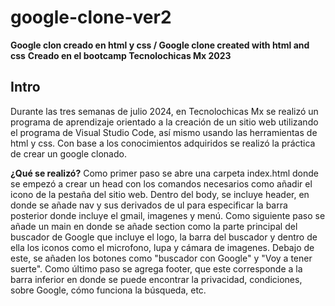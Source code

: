 # google-clone-ver2
**Google clon creado en html y css / Google clone created with html and css**
**Creado en el bootcamp Tecnolochicas Mx 2023**

## Intro
Durante las tres semanas de julio 2024, en Tecnolochicas Mx se realizó un programa de aprendizaje orientado a la creación de un sitio web utilizando el programa de Visual Studio Code, así mismo usando las herramientas de html y css. Con base a los conocimientos adquiridos se realizó la práctica de crear un google clonado.

**¿Qué se realizó?**
Como primer paso se abre una carpeta index.html donde se empezó a crear un head con los comandos necesarios como añadir el icono de la pestaña del sitio web.
Dentro del body, se incluye header, en donde se añade nav y sus derivados de ul para especificar la barra posterior donde incluye el gmail, imagenes y menú.
Como siguiente paso se añade un main en donde se añade section como la parte principal del buscador de Google que incluye el logo, la barra del buscador y dentro de ella los iconos como el microfono, lupa y cámara de imagenes. Debajo de este, se añaden los botones como "buscador con Google" y "Voy a tener suerte".
Como último paso se agrega footer, que este corresponde a la barra inferior en donde se puede encontrar la privacidad, condiciones, sobre Google, cómo funciona la búsqueda, etc.
